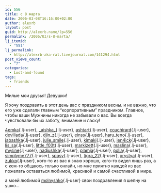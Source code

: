 ```yaml
---
id: 556
title: с 8 марта
date: 2006-03-08T16:16:00+02:00
author: alexrb
layout: post
guid: http://alexrb.name/?p=556
permalink: /2006/03/s-8-marta/
lj_itemid:
  - "551"
lj_permalink:
  - http://alexrb-aka-ral.livejournal.com/141294.html
post_views_count:
  - "7"
categories:
  - Lost-and-found
tags:
  - friends
---
```

Милые мои друзья! Девушки!

Я хочу поздравить в этот день вас с праздником весны. и не важно, что его уже сделали главным &#8220;корпоративным&#8221; праздником. Главное, чтобы ваши Мужчины никогда не забывали о вас. Вы всегда чувствовали бы их заботу, внимание и ласку!

[4emka](http://4emka.livejournal.com/){.lj-user}, [\_aishka\_](http://_aishka_.livejournal.com/){.lj-user}, [ashtart](http://ashtart.livejournal.com/){.lj-user}, [couchirard](http://couchirard.livejournal.com/){.lj-user}, [deviliada](http://deviliada.livejournal.com/){.lj-user}, [djin_z](http://djin_z.livejournal.com/){.lj-user}, [einss](http://einss.livejournal.com/){.lj-user}, [haru_teno](http://haru_teno.livejournal.com/){.lj-user}, [jabashka](http://jabashka.livejournal.com/){.lj-user}, [julie_smile](http://julie_smile.livejournal.com/){.lj-user}, [kimaki](http://kimaki.livejournal.com/){.lj-user}, [len4ick](http://len4ick.livejournal.com/){.lj-user}, [lis_sa](http://lis_sa.livejournal.com/){.lj-user}, [little_f00t](http://little_f00t.livejournal.com/){.lj-user}, [markizett](http://markizett.livejournal.com/){.lj-user}, [maslina](http://maslina.livejournal.com/){.lj-user}, [mysine](http://mysine.livejournal.com/){.lj-user}, [nadjushka](http://nadjushka.livejournal.com/){.lj-user}, [plamja](http://plamja.livejournal.com/){.lj-user}, [polia](http://polia.livejournal.com/){.lj-user}, [simplyme777](http://simplyme777.livejournal.com/){.lj-user}, [spasy](http://spasy.livejournal.com/){.lj-user}, [tigra_22](http://tigra_22.livejournal.com/){.lj-user}, [xrystya](http://xrystya.livejournal.com/){.lj-user}, [zukko](http://zukko.livejournal.com/){.lj-user}, кого-то из вас я знаю хорошо, кого-то видел лишь раз, а с кем-то общаюсь только онлайн, но мне приятно каждой из вас пожелать оставаться любимой, красивой и самой счастливой в мире.

а моей любимой [molnyshko](http://molnyshko.livejournal.com/){.lj-user} свои поздравления я шепну на ушко&#8230;